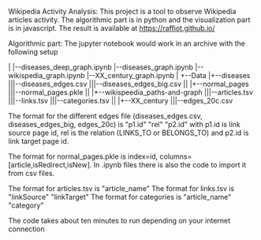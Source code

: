 Wikipedia Activity Analysis:
This project is a tool to observe Wikipedia articles activity. 
The algorithmic part is in python and the visualization part is in javascript.
The result is available at https://raffiot.github.io/

Algorithmic part:
The jupyter notebook would work in an archive with the following setup


|
|--diseases_deep_graph.ipynb
|--diseases_graph.ipynb
|--wikispedia_graph.ipynb
|--XX_century_graph.ipynb
|
+--Data
|+--diseases
|||--diseases_edges.csv
|||--diseases_edges_big.csv
||
|+--normal_pages
|||--normal_pages.pkle
||
|+--wikispeedia_paths-and-graph
|||--articles.tsv
|||--links.tsv
|||--categories.tsv
||
|+--XX_century
|||--edges_20c.csv

The format for the different edges file (diseases_edges.csv, diseases_edges_big, edges_20c) is "p1.id"	"rel"	"p2.id"
with p1.id is link source page id, rel is the relation (LINKS_TO or BELONGS_TO) and p2.id is link target page id.

The format for normal_pages.pkle is index=id, columns=[article,isRedirect,isNew]. In .ipynb files there is also the code to import it from csv files.

The format for articles.tsv is "article_name"
The format for links.tsv is "linkSource" "linkTarget"
The format for categories is "article_name" "category"

The code takes about ten minutes to run depending on your internet connection 